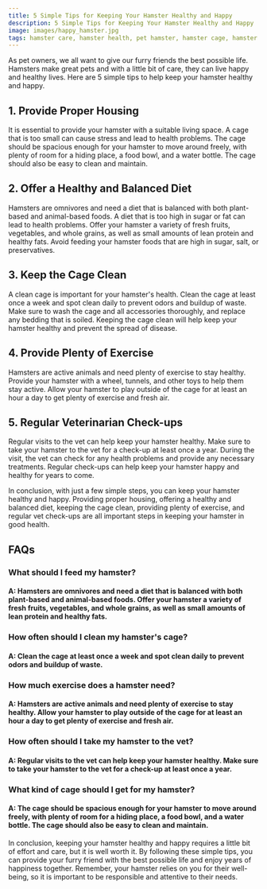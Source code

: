 ```yaml
---
title: 5 Simple Tips for Keeping Your Hamster Healthy and Happy
description: 5 Simple Tips for Keeping Your Hamster Healthy and Happy
image: images/happy_hamster.jpg
tags: hamster care, hamster health, pet hamster, hamster cage, hamster nutrition, hamster exercise, hamster toys, hamster grooming, hamster vet visit, hamster happiness
---
```



As pet owners, we all want to give our furry friends the best possible life. Hamsters make great pets and with a little bit of care, they can live happy and healthy lives. Here are 5 simple tips to help keep your hamster healthy and happy.

## 1. Provide Proper Housing
It is essential to provide your hamster with a suitable living space. A cage that is too small can cause stress and lead to health problems. The cage should be spacious enough for your hamster to move around freely, with plenty of room for a hiding place, a food bowl, and a water bottle. The cage should also be easy to clean and maintain.

## 2. Offer a Healthy and Balanced Diet
Hamsters are omnivores and need a diet that is balanced with both plant-based and animal-based foods. A diet that is too high in sugar or fat can lead to health problems. Offer your hamster a variety of fresh fruits, vegetables, and whole grains, as well as small amounts of lean protein and healthy fats. Avoid feeding your hamster foods that are high in sugar, salt, or preservatives.

## 3. Keep the Cage Clean
A clean cage is important for your hamster's health. Clean the cage at least once a week and spot clean daily to prevent odors and buildup of waste. Make sure to wash the cage and all accessories thoroughly, and replace any bedding that is soiled. Keeping the cage clean will help keep your hamster healthy and prevent the spread of disease.

## 4. Provide Plenty of Exercise
Hamsters are active animals and need plenty of exercise to stay healthy. Provide your hamster with a wheel, tunnels, and other toys to help them stay active. Allow your hamster to play outside of the cage for at least an hour a day to get plenty of exercise and fresh air.

## 5. Regular Veterinarian Check-ups
Regular visits to the vet can help keep your hamster healthy. Make sure to take your hamster to the vet for a check-up at least once a year. During the visit, the vet can check for any health problems and provide any necessary treatments. Regular check-ups can help keep your hamster happy and healthy for years to come.

In conclusion, with just a few simple steps, you can keep your hamster healthy and happy. Providing proper housing, offering a healthy and balanced diet, keeping the cage clean, providing plenty of exercise, and regular vet check-ups are all important steps in keeping your hamster in good health.

## FAQs
### What should I feed my hamster?
#### A: Hamsters are omnivores and need a diet that is balanced with both plant-based and animal-based foods. Offer your hamster a variety of fresh fruits, vegetables, and whole grains, as well as small amounts of lean protein and healthy fats.

### How often should I clean my hamster's cage?
#### A: Clean the cage at least once a week and spot clean daily to prevent odors and buildup of waste.

### How much exercise does a hamster need?
#### A: Hamsters are active animals and need plenty of exercise to stay healthy. Allow your hamster to play outside of the cage for at least an hour a day to get plenty of exercise and fresh air.

### How often should I take my hamster to the vet?
#### A: Regular visits to the vet can help keep your hamster healthy. Make sure to take your hamster to the vet for a check-up at least once a year.

### What kind of cage should I get for my hamster?
#### A: The cage should be spacious enough for your hamster to move around freely, with plenty of room for a hiding place, a food bowl, and a water bottle. The cage should also be easy to clean and maintain.


In conclusion, keeping your hamster healthy and happy requires a little bit of effort and care, but it is well worth it. By following these simple tips, you can provide your furry friend with the best possible life and enjoy years of happiness together. Remember, your hamster relies on you for their well-being, so it is important to be responsible and attentive to their needs.
